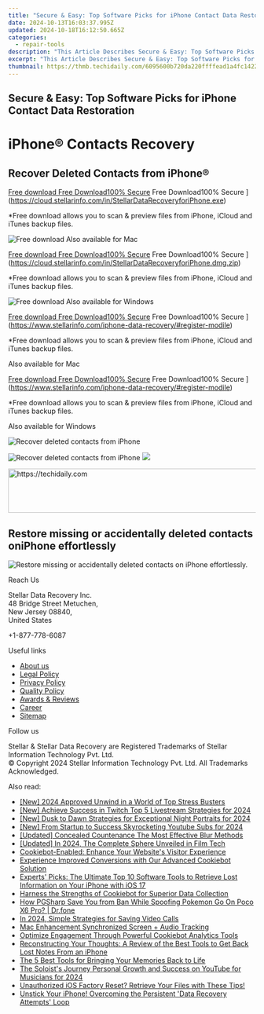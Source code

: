 ```yaml
---
title: "Secure & Easy: Top Software Picks for iPhone Contact Data Restoration"
date: 2024-10-13T16:03:37.995Z
updated: 2024-10-18T16:12:50.665Z
categories:
  - repair-tools
description: "This Article Describes Secure & Easy: Top Software Picks for iPhone Contact Data Restoration"
excerpt: "This Article Describes Secure & Easy: Top Software Picks for iPhone Contact Data Restoration"
thumbnail: https://thmb.techidaily.com/6095600b720da220ffffead1a4fc142237909794e0b00b8441f133e8ae3bdb81.jpg
---
```


## Secure & Easy: Top Software Picks for iPhone Contact Data Restoration

# iPhone® Contacts Recovery

## Recover Deleted Contacts from iPhone®

[Free download Free Download100% Secure](https://www.stellarinfo.com/gdc/iphone-recovery/images/win.png) Free Download100% Secure ](https://cloud.stellarinfo.com/in/StellarDataRecoveryforiPhone.exe)

 \*Free download allows you to scan & preview files from iPhone, iCloud and iTunes backup files.

![Free download](https://www.stellarinfo.com/gdc/iphone-recovery/images/small-apple.png) Also available for Mac

[Free download Free Download100% Secure](https://www.stellarinfo.com/gdc/iphone-recovery/images/mac.png) Free Download100% Secure ](https://cloud.stellarinfo.com/in/StellarDataRecoveryforiPhone.dmg.zip)

 \*Free download allows you to scan & preview files from iPhone, iCloud and iTunes backup files.

![Free download](https://www.stellarinfo.com/gdc/iphone-recovery/images/small-windows.png) Also available for Windows

[Free download Free Download100% Secure](https://www.stellarinfo.com/gdc/iphone-recovery/images/win.png) Free Download100% Secure ](https://www.stellarinfo.com/iphone-data-recovery/#register-modile)

 \*Free download allows you to scan & preview files from iPhone, iCloud and iTunes backup files.

 Also available for Mac

[Free download Free Download100% Secure](https://www.stellarinfo.com/gdc/iphone-recovery/images/mac.png) Free Download100% Secure ](https://www.stellarinfo.com/iphone-data-recovery/#register-modile)

 \*Free download allows you to scan & preview files from iPhone, iCloud and iTunes backup files.

 Also available for Windows

![Recover deleted contacts
from iPhone](https://www.stellarinfo.com/iphone-data-recovery/images/contact2.png)

![Recover deleted contacts
from iPhone](https://www.stellarinfo.com/iphone-data-recovery/images/contacts.png) ![](https://www.stellarinfo.com/iphone-data-recovery/iphone-recovery/images/bg1-old.png)

<!-- affiliate ads begin -->
<a href="https://ephamedtechinc.pxf.io/c/5597632/2137214/26400" target="_top" id="2137214">
  <img src="//a.impactradius-go.com/display-ad/26400-2137214" border="0" alt="https://techidaily.com" width="728" height="90"/>
</a>
<img height="0" width="0" src="https://ephamedtechinc.pxf.io/i/5597632/2137214/26400" style="position:absolute;visibility:hidden;" border="0" />
<!-- affiliate ads end -->

## Restore missing or accidentally deleted contacts oniPhone effortlessly

![Restore missing or accidentally deleted contacts on
iPhone effortlessly.](https://www.stellarinfo.com/iphone-data-recovery/images/iphone-contact-icon.png)

Reach Us

 Stellar Data Recovery Inc.  
 48 Bridge Street Metuchen,  
 New Jersey 08840,  
 United States

+1-877-778-6087

Useful links

* [About us](https://tools.techidaily.com/stellardata-recovery/buy-now/)
* [Legal Policy](https://tools.techidaily.com/stellardata-recovery/buy-now/)
* [Privacy Policy](https://tools.techidaily.com/stellardata-recovery/buy-now/)
* [Quality Policy](https://tools.techidaily.com/stellardata-recovery/buy-now/)
* [Awards & Reviews](https://tools.techidaily.com/stellardata-recovery/buy-now/)
* [Career](https://tools.techidaily.com/stellardata-recovery/buy-now/)
* [Sitemap](https://www.stellarinfo.com/sitemap.php)

Follow us

[](https://www.facebook.com/stellarinfo) [](https://twitter.com/stellarinfo) [](https://www.linkedin.com/company/stellardatarecovery/) [](https://www.youtube.com/user/stellarite)

 Stellar & Stellar Data Recovery are Registered Trademarks of Stellar Information Technology Pvt. Ltd.  
 © Copyright 2024 Stellar Information Technology Pvt. Ltd. All Trademarks Acknowledged.

<ins class="adsbygoogle"
     style="display:block"
     data-ad-format="autorelaxed"
     data-ad-client="ca-pub-7571918770474297"
     data-ad-slot="1223367746"></ins>

<ins class="adsbygoogle"
     style="display:block"
     data-ad-client="ca-pub-7571918770474297"
     data-ad-slot="8358498916"
     data-ad-format="auto"
     data-full-width-responsive="true"></ins>

<span class="atpl-alsoreadstyle">Also read:</span>
<div><ul>
<li><a href="https://desktop-recording.techidaily.com/new-2024-approved-unwind-in-a-world-of-top-stress-busters/"><u>[New] 2024 Approved Unwind in a World of Top Stress Busters</u></a></li>
<li><a href="https://screen-sharing-recording.techidaily.com/new-achieve-success-in-twitch-top-5-livestream-strategies-for-2024/"><u>[New] Achieve Success in Twitch Top 5 Livestream Strategies for 2024</u></a></li>
<li><a href="https://screen-video-capture.techidaily.com/new-dusk-to-dawn-strategies-for-exceptional-night-portraits-for-2024/"><u>[New] Dusk to Dawn Strategies for Exceptional Night Portraits for 2024</u></a></li>
<li><a href="https://eaxpv-info.techidaily.com/new-from-startup-to-success-skyrocketing-youtube-subs-for-2024/"><u>[New] From Startup to Success Skyrocketing Youtube Subs for 2024</u></a></li>
<li><a href="https://extra-information.techidaily.com/updated-concealed-countenance-the-most-effective-blur-methods/"><u>[Updated] Concealed Countenance The Most Effective Blur Methods</u></a></li>
<li><a href="https://fox-direct.techidaily.com/updated-in-2024-the-complete-sphere-unveiled-in-film-tech/"><u>[Updated] In 2024, The Complete Sphere Unveiled in Film Tech</u></a></li>
<li><a href="https://data-safeguard.techidaily.com/cookiebot-enabled-enhance-your-websites-visitor-experience/"><u>Cookiebot-Enabled: Enhance Your Website's Visitor Experience</u></a></li>
<li><a href="https://data-safeguard.techidaily.com/experience-improved-conversions-with-our-advanced-cookiebot-solution/"><u>Experience Improved Conversions with Our Advanced Cookiebot Solution</u></a></li>
<li><a href="https://data-safeguard.techidaily.com/experts-picks-the-ultimate-top-10-software-tools-to-retrieve-lost-information-on-your-iphone-with-ios-17/"><u>Experts' Picks: The Ultimate Top 10 Software Tools to Retrieve Lost Information on Your iPhone with iOS 17</u></a></li>
<li><a href="https://data-safeguard.techidaily.com/harness-the-strengths-of-cookiebot-for-superior-data-collection/"><u>Harness the Strengths of Cookiebot for Superior Data Collection</u></a></li>
<li><a href="https://pokemon-go-android.techidaily.com/how-pgsharp-save-you-from-ban-while-spoofing-pokemon-go-on-poco-x6-pro-drfone-by-drfone-virtual-android/"><u>How PGSharp Save You from Ban While Spoofing Pokemon Go On Poco X6 Pro? | Dr.fone</u></a></li>
<li><a href="https://screen-capture.techidaily.com/in-2024-simple-strategies-for-saving-video-calls/"><u>In 2024, Simple Strategies for Saving Video Calls</u></a></li>
<li><a href="https://on-screen-recording.techidaily.com/mac-enhancement-synchronized-screen-plus-audio-tracking/"><u>Mac Enhancement Synchronized Screen + Audio Tracking</u></a></li>
<li><a href="https://data-safeguard.techidaily.com/optimize-engagement-through-powerful-cookiebot-analytics-tools/"><u>Optimize Engagement Through Powerful Cookiebot Analytics Tools</u></a></li>
<li><a href="https://data-safeguard.techidaily.com/reconstructing-your-thoughts-a-review-of-the-best-tools-to-get-back-lost-notes-from-an-iphone/"><u>Reconstructing Your Thoughts: A Review of the Best Tools to Get Back Lost Notes From an iPhone</u></a></li>
<li><a href="https://data-safeguard.techidaily.com/the-5-best-tools-for-bringing-your-memories-back-to-life/"><u>The 5 Best Tools for Bringing Your Memories Back to Life</u></a></li>
<li><a href="https://facebook-video-share.techidaily.com/the-soloists-journey-personal-growth-and-success-on-youtube-for-musicians-for-2024/"><u>The Soloist's Journey Personal Growth and Success on YouTube for Musicians for 2024</u></a></li>
<li><a href="https://data-safeguard.techidaily.com/unauthorized-ios-factory-reset-retrieve-your-files-with-these-tips/"><u>Unauthorized iOS Factory Reset? Retrieve Your Files with These Tips!</u></a></li>
<li><a href="https://data-safeguard.techidaily.com/unstick-your-iphone-overcoming-the-persistent-data-recovery-attempts-loop/"><u>Unstick Your iPhone! Overcoming the Persistent 'Data Recovery Attempts' Loop</u></a></li>
</ul></div>

